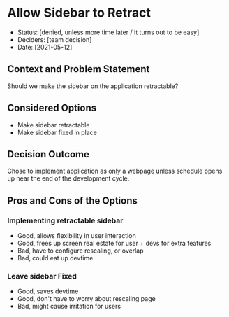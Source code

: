 # Allow Sidebar to Retract

- Status: [denied, unless more time later / it turns out to be easy]
- Deciders: [team decision]
- Date: [2021-05-12]

## Context and Problem Statement

Should we make the sidebar on the application retractable?

## Considered Options

- Make sidebar retractable
- Make sidebar fixed in place

## Decision Outcome

Chose to implement application as only a webpage unless schedule opens up near the end of the development cycle.

## Pros and Cons of the Options

### Implementing retractable sidebar

- Good, allows flexibility in user interaction
- Good, frees up screen real estate for user + devs for extra features
- Bad, have to configure rescaling, or overlap
- Bad, could eat up devtime

### Leave sidebar Fixed

- Good, saves devtime
- Good, don't have to worry about rescaling page
- Bad, might cause irritation for users
